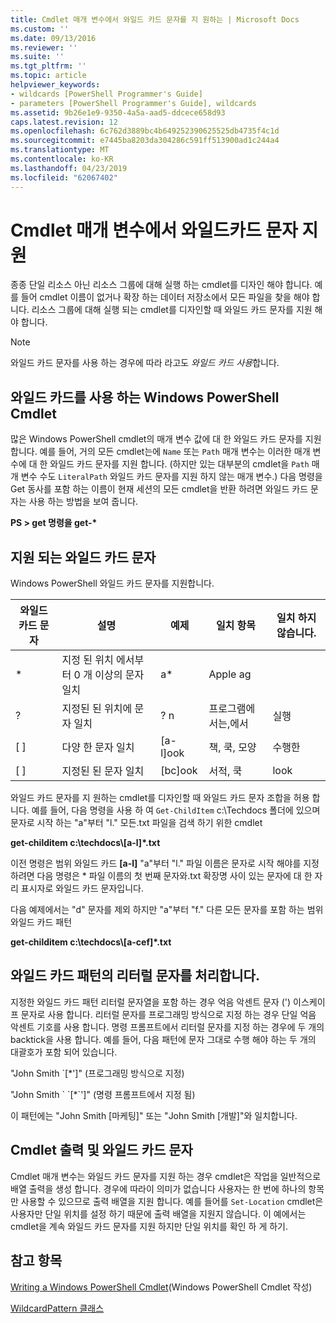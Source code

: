 ```yaml
---
title: Cmdlet 매개 변수에서 와일드 카드 문자를 지 원하는 | Microsoft Docs
ms.custom: ''
ms.date: 09/13/2016
ms.reviewer: ''
ms.suite: ''
ms.tgt_pltfrm: ''
ms.topic: article
helpviewer_keywords:
- wildcards [PowerShell Programmer's Guide]
- parameters [PowerShell Programmer's Guide], wildcards
ms.assetid: 9b26e1e9-9350-4a5a-aad5-ddcece658d93
caps.latest.revision: 12
ms.openlocfilehash: 6c762d3889bc4b649252390625525db4735f4c1d
ms.sourcegitcommit: e7445ba8203da304286c591ff513900ad1c244a4
ms.translationtype: MT
ms.contentlocale: ko-KR
ms.lasthandoff: 04/23/2019
ms.locfileid: "62067402"
---
```

# <a name="supporting-wildcard-characters-in-cmdlet-parameters"></a>Cmdlet 매개 변수에서 와일드카드 문자 지원

종종 단일 리소스 아닌 리소스 그룹에 대해 실행 하는 cmdlet를 디자인 해야 합니다. 예를 들어 cmdlet 이름이 없거나 확장 하는 데이터 저장소에서 모든 파일을 찾을 해야 합니다. 리소스 그룹에 대해 실행 되는 cmdlet를 디자인할 때 와일드 카드 문자를 지원 해야 합니다.

> [!NOTE]
> 와일드 카드 문자를 사용 하는 경우에 따라 라고도 *와일드 카드 사용*합니다.

## <a name="windows-powershell-cmdlets-that-use-wildcards"></a>와일드 카드를 사용 하는 Windows PowerShell Cmdlet

 많은 Windows PowerShell cmdlet의 매개 변수 값에 대 한 와일드 카드 문자를 지원 합니다. 예를 들어, 거의 모든 cmdlet는에 `Name` 또는 `Path` 매개 변수는 이러한 매개 변수에 대 한 와일드 카드 문자를 지원 합니다. (하지만 있는 대부분의 cmdlet을 `Path` 매개 변수 수도 `LiteralPath` 와일드 카드 문자를 지원 하지 않는 매개 변수.) 다음 명령을 Get 동사를 포함 하는 이름이 현재 세션의 모든 cmdlet을 반환 하려면 와일드 카드 문자는 사용 하는 방법을 보여 줍니다.

 **PS > get 명령을 get-\***

## <a name="supported-wildcard-characters"></a>지원 되는 와일드 카드 문자

Windows PowerShell 와일드 카드 문자를 지원합니다.

|와일드 카드 문자|설명|예제|일치 항목|일치 하지 않습니다.|
|------------------------|-----------------|-------------|-------------|--------------------|
|*|지정 된 위치 에서부터 0 개 이상의 문자 일치|a*|Apple ag||
|?|지정된 된 위치에 문자 일치|? n|프로그램에서는,에서|실행|
|[ ]|다양 한 문자 일치|[a-l]ook|책, 쿡, 모양|수행한|
|[ ]|지정된 된 문자 일치|[bc]ook|서적, 쿡|look|

와일드 카드 문자를 지 원하는 cmdlet를 디자인할 때 와일드 카드 문자 조합을 허용 합니다. 예를 들어, 다음 명령을 사용 하 여 `Get-ChildItem` c:\Techdocs 폴더에 있으며 문자로 시작 하는 "a"부터 "l." 모든.txt 파일을 검색 하기 위한 cmdlet

**get-childitem c:\techdocs\\[a-l]\*.txt**

이전 명령은 범위 와일드 카드 **[a-l]** "a"부터 "l." 파일 이름은 문자로 시작 해야를 지정 하려면 다음 명령은 * 파일 이름의 첫 번째 문자와.txt 확장명 사이 있는 문자에 대 한 자리 표시자로 와일드 카드 문자입니다.

다음 예제에서는 "d" 문자를 제외 하지만 "a"부터 "f." 다른 모든 문자를 포함 하는 범위 와일드 카드 패턴

**get-childitem c:\techdocs\\[a-cef]\*.txt**

## <a name="handling-literal-characters-in-wildcard-patterns"></a>와일드 카드 패턴의 리터럴 문자를 처리합니다.

지정한 와일드 카드 패턴 리터럴 문자열을 포함 하는 경우 억음 악센트 문자 (') 이스케이프 문자로 사용 합니다. 리터럴 문자를 프로그래밍 방식으로 지정 하는 경우 단일 억음 악센트 기호를 사용 합니다. 명령 프롬프트에서 리터럴 문자를 지정 하는 경우에 두 개의 backtick을 사용 합니다. 예를 들어, 다음 패턴에 문자 그대로 수행 해야 하는 두 개의 대괄호가 포함 되어 있습니다.

"John Smith \`[*']" (프로그래밍 방식으로 지정)

"John Smith \` \`[*\`']" (명령 프롬프트에서 지정 됨)

이 패턴에는 "John Smith [마케팅]" 또는 "John Smith [개발]"와 일치합니다.

## <a name="cmdlet-output-and-wildcard-characters"></a>Cmdlet 출력 및 와일드 카드 문자

Cmdlet 매개 변수는 와일드 카드 문자를 지원 하는 경우 cmdlet은 작업을 일반적으로 배열 출력을 생성 합니다. 경우에 따라이 의미가 없습니다 사용자는 한 번에 하나의 항목만 사용할 수 있으므로 출력 배열을 지원 합니다. 예를 들어를 `Set-Location` cmdlet은 사용자만 단일 위치를 설정 하기 때문에 출력 배열을 지원지 않습니다. 이 예에서는 cmdlet을 계속 와일드 카드 문자를 지원 하지만 단일 위치를 확인 하 게 하기.

## <a name="see-also"></a>참고 항목

[Writing a Windows PowerShell Cmdlet](./writing-a-windows-powershell-cmdlet.md)(Windows PowerShell Cmdlet 작성)

[WildcardPattern 클래스](/dotnet/api/system.management.automation.wildcardpattern)
